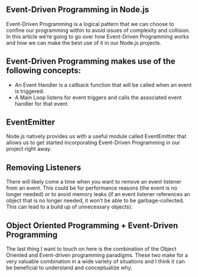 ## Event-Driven Programming in Node.js

Event-Driven Programming is a logical pattern that we can choose to confine our programming within to avoid issues of complexity and collision. In this article we’re going to go over how Event-Driven Programming works and how we can make the best use of it in our Node.js projects.

## Event-Driven Programming makes use of the following concepts:

* An Event Handler is a callback function that will be called when an event is triggered.
* A Main Loop listens for event triggers and calls the associated event handler for that event.

## EventEmitter
Node.js natively provides us with a useful module called EventEmitter that allows us to get started incorporating Event-Driven Programming in our project right away.

## Removing Listeners
There will likely come a time when you want to remove an event listener from an event. This could be for performance reasons (the event is no longer needed) or to avoid memory leaks (if an event listener references an object that is no longer needed, it won’t be able to be garbage-collected. This can lead to a build up of unnecessary objects).

## Object Oriented Programming + Event-Driven Programming
The last thing I want to touch on here is the combination of the Object Oriented and Event-driven programming paradigms. These two make for a very valuable combination in a wide variety of situations and I think it can be beneficial to understand and conceptualize why.